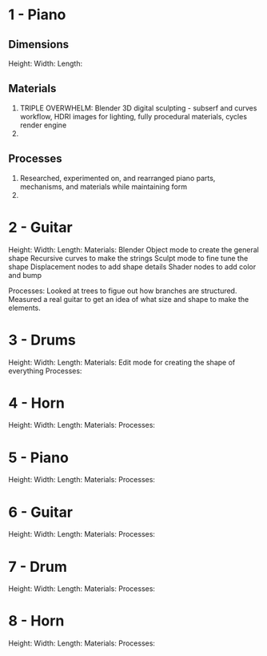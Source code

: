 # 1 - Piano
## Dimensions
Height:
Width:
Length:

## Materials
1. TRIPLE OVERWHELM: Blender 3D digital sculpting - subserf and curves workflow, HDRI images for lighting, fully procedural materials, cycles render engine
2. 

## Processes
1. Researched, experimented on, and rearranged piano parts, mechanisms, and materials while maintaining form
2. 

# 2 - Guitar
Height: 
Width: 
Length: 
Materials: 
Blender
Object mode to create the general shape
Recursive curves to make the strings
Sculpt mode to fine tune the shape
Displacement nodes to add shape details
Shader nodes to add color and bump

Processes: 
Looked at trees to figue out how branches are structured.
Measured a real guitar to get an idea of what size and shape to make the elements.

# 3 - Drums
Height: 
Width: 
Length: 
Materials: 
Edit mode for creating the shape of everything
Processes: 

# 4 - Horn
Height: 
Width: 
Length: 
Materials: 
Processes: 

# 5 - Piano
Height: 
Width: 
Length: 
Materials: 
Processes: 

# 6 - Guitar
Height: 
Width: 
Length: 
Materials: 
Processes: 

# 7 - Drum
Height: 
Width: 
Length: 
Materials: 
Processes: 

# 8 - Horn
Height: 
Width: 
Length: 
Materials: 
Processes: 
